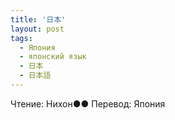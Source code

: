 ```yaml
---
title: '日本'
layout: post
tags:
  - Япония
  - японский язык
  - 日本
  - 日本語
---
```

Чтение: Нихон●●
Перевод: Япония
